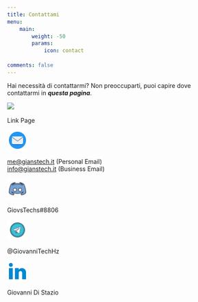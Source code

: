 ```yaml
---
title: Contattami
menu:
    main: 
        weight: -50
        params:
            icon: contact

comments: false
---
```


Hai necessità di contattarmi? Non preoccuparti, puoi capire dove contattarmi in ***questa pagina***.


<a href="https://gthz.it/lkg"><img src="lk.png" width="48px" heigth="48px"></a>

<p>Link Page</p>

<a href="https://gthz.it/em"><img src="mail.png" width="48px" height="48px"></a>

<p> <a href="mailto:me@gianstech.it">me@gianstech.it</a> (Personal Email) <br> <a href="mailto:info@gianstech.it">info@gianstech.it</a> (Business Email)</p>

<a href="https://gthz.it/ds"><img src="ds.png" width="48px" height="48px"></a>

<p> GiovsTechs#8806 </p>

<a href="https://gthz.it/mtg"><img src="tg.png" width="48px" heigth="48px"></a>

<p> @GiovanniTechHz</p>

<a href="https://gthz.it/ln"><img src="ln.png" width="48px" heigth="48px"></a>

<p>Giovanni Di Stazio</p>
